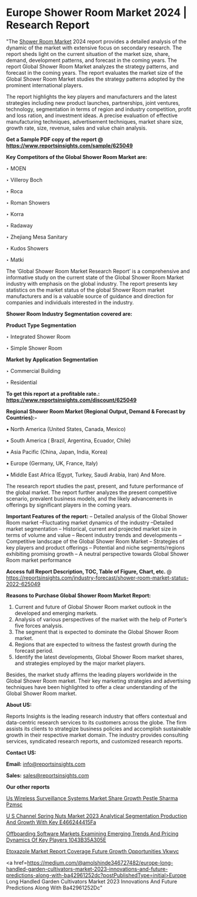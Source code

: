 # Europe Shower Room Market 2024 | Research Report

"The <a href=https://www.reportsinsights.com/sample/625049>Shower Room Market</a> 2024 report provides a detailed analysis of the dynamic of the market with extensive focus on secondary research. The report sheds light on the current situation of the market size, share, demand, development patterns, and forecast in the coming years. The report Global Shower Room Market analyzes the strategy patterns, and forecast in the coming years. The report evaluates the market size of the Global Shower Room Market studies the strategy patterns adopted by the prominent international players.

The report highlights the key players and manufacturers and the latest strategies including new product launches, partnerships, joint ventures, technology, segmentation in terms of region and industry competition, profit and loss ration, and investment ideas. A precise evaluation of effective manufacturing techniques, advertisement techniques, market share size, growth rate, size, revenue, sales and value chain analysis.

<strong>Get a Sample PDF copy of the report @ <a href=https://www.reportsinsights.com/sample/625049 style=color:#0000ff;>https://www.reportsinsights.com/sample/625049</a></strong>

<strong>Key Competitors of the Global Shower Room Market are:</strong>

‣ MOEN

‣ Villeroy Boch

‣ Roca

‣ Roman Showers

‣ Korra

‣ Radaway

‣ Zhejiang Mesa Sanitary

‣ Kudos Showers

‣ Matki

The ‘Global Shower Room Market Research Report’ is a comprehensive and informative study on the current state of the Global Shower Room Market industry with emphasis on the global industry. The report presents key statistics on the market status of the global Shower Room market manufacturers and is a valuable source of guidance and direction for companies and individuals interested in the industry.

<strong>Shower Room Industry Segmentation covered are:</strong>

<strong>Product Type Segmentation</strong>

‣    Integrated Shower Room

‣ Simple Shower Room

<strong>Market by Application Segmentation</strong>

‣   Commercial Building

‣ Residential

<strong>To get this report at a profitable rate.: <a href=https://www.reportsinsights.com/discount/625049 style=color:#0000ff;>https://www.reportsinsights.com/discount/625049</a></strong>

<strong>Regional Shower Room Market (Regional Output, Demand &amp; Forecast by Countries):-</strong>

• North America (United States, Canada, Mexico)

• South America ( Brazil, Argentina, Ecuador, Chile)

• Asia Pacific (China, Japan, India, Korea)

• Europe (Germany, UK, France, Italy)

• Middle East Africa (Egypt, Turkey, Saudi Arabia, Iran) And More.

The research report studies the past, present, and future performance of the global market. The report further analyzes the present competitive scenario, prevalent business models, and the likely advancements in offerings by significant players in the coming years.

<strong>Important Features of the report:</strong>
– Detailed analysis of the Global Shower Room market
–Fluctuating market dynamics of the industry
–Detailed market segmentation
– Historical, current and projected market size in terms of volume and value
– Recent industry trends and developments
– Competitive landscape of the Global Shower Room Market
– Strategies of key players and product offerings
– Potential and niche segments/regions exhibiting promising growth
– A neutral perspective towards Global Shower Room market performance

<strong>Access full Report Description, TOC, Table of Figure, Chart, etc. </strong>@   <a href=https://reportsinsights.com/industry-forecast/shower-room-market-status-2022-625049 style=color:#0000ff;>https://reportsinsights.com/industry-forecast/shower-room-market-status-2022-625049</a>

<strong>Reasons to Purchase Global Shower Room Market Report:</strong>
1. Current and future of Global Shower Room market outlook in the developed and emerging markets.
2. Analysis of various perspectives of the market with the help of Porter’s five forces analysis.
3. The segment that is expected to dominate the Global Shower Room market.
4. Regions that are expected to witness the fastest growth during the forecast period.
5. Identify the latest developments, Global Shower Room market shares, and strategies employed by the major market players.

Besides, the market study affirms the leading players worldwide in the Global Shower Room market. Their key marketing strategies and advertising techniques have been highlighted to offer a clear understanding of the Global Shower Room market.

<strong><strong>About US</strong>:</strong>

Reports Insights is the leading research industry that offers contextual and data-centric research services to its customers across the globe. The firm assists its clients to strategize business policies and accomplish sustainable growth in their respective market domain. The industry provides consulting services, syndicated research reports, and customized research reports.

<strong>Contact US:</strong>

<p class=><b>Email:</b> <a href=mailto:info@reportsinsights.com>info@reportsinsights.com</a></p>
<p class=><b>Sales:</b> <a href=mailto:sales@reportsinsights.com>sales@reportsinsights.com</a></p>

<strong>Our other reports</strong>

<a href=https://www.linkedin.com/pulse/us-wireless-surveillance-systems-market-share-growth-pestle-sharma-pzmsc/>Us Wireless Surveillance Systems Market Share Growth Pestle Sharma Pzmsc</a>

<a href=https://medium.com/@aanarkumar6/u-s-channel-spring-nuts-market-2023-analytical-segmentation-production-and-growth-with-key-e466244415fa>U S Channel Spring Nuts Market 2023 Analytical Segmentation Production And Growth With Key E466244415Fa</a>

<a href=https://medium.com/@tidke9676/offboarding-software-markets-examining-emerging-trends-and-pricing-dynamics-of-key-players-1043b35a305e>Offboarding Software Markets Examining Emerging Trends And Pricing Dynamics Of Key Players 1043B35A305E</a>

<a href=https://www.linkedin.com/pulse/etoxazole-market-report-coverage-future-growth-opportunities-vkwvc/>Etoxazole Market Report Coverage Future Growth Opportunities Vkwvc</a>

<a href=https://medium.com/@amolshinde346727482/europe-long-handled-garden-cultivators-market-2023-innovations-and-future-predictions-along-with-ba42961252dc?postPublishedType=initial>Europe Long Handled Garden Cultivators Market 2023 Innovations And Future Predictions Along With Ba42961252Dc</a>"
